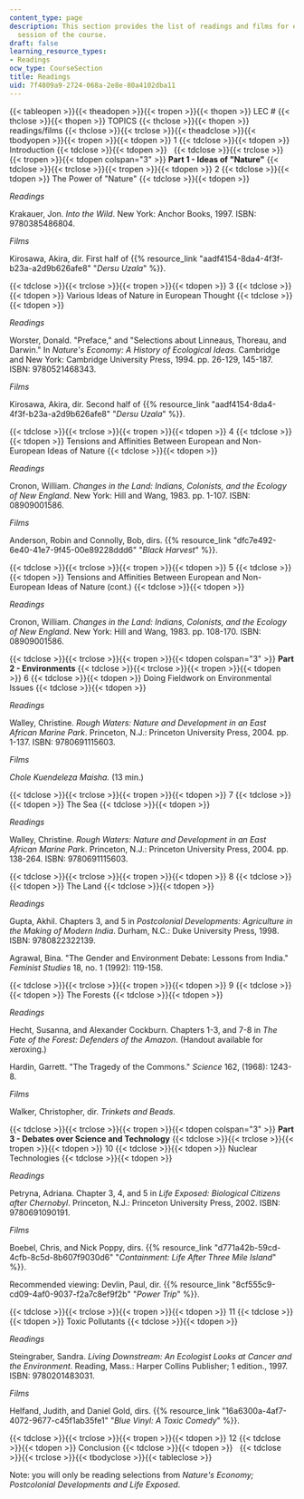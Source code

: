 ```yaml
---
content_type: page
description: This section provides the list of readings and films for each lecture
  session of the course.
draft: false
learning_resource_types:
- Readings
ocw_type: CourseSection
title: Readings
uid: 7f4809a9-2724-068a-2e8e-80a4102dba11
---
```

{{< tableopen >}}{{< theadopen >}}{{< tropen >}}{{< thopen >}}
LEC #
{{< thclose >}}{{< thopen >}}
TOPICS
{{< thclose >}}{{< thopen >}}
readings/films
{{< thclose >}}{{< trclose >}}{{< theadclose >}}{{< tbodyopen >}}{{< tropen >}}{{< tdopen >}}
1
{{< tdclose >}}{{< tdopen >}}
Introduction
{{< tdclose >}}{{< tdopen >}}
 
{{< tdclose >}}{{< trclose >}}{{< tropen >}}{{< tdopen colspan="3" >}}
**Part 1 - Ideas of "Nature"**
{{< tdclose >}}{{< trclose >}}{{< tropen >}}{{< tdopen >}}
2
{{< tdclose >}}{{< tdopen >}}
The Power of "Nature"
{{< tdclose >}}{{< tdopen >}}

*Readings*

Krakauer, Jon. *Into the Wild*. New York: Anchor Books, 1997. ISBN: 9780385486804.

*Films*

Kirosawa, Akira, dir. First half of {{% resource_link "aadf4154-8da4-4f3f-b23a-a2d9b626afe8" "*Dersu Uzala*" %}}.

{{< tdclose >}}{{< trclose >}}{{< tropen >}}{{< tdopen >}}
3
{{< tdclose >}}{{< tdopen >}}
Various Ideas of Nature in European Thought
{{< tdclose >}}{{< tdopen >}}

*Readings*

Worster, Donald. "Preface," and "Selections about Linneaus, Thoreau, and Darwin." In *Nature's Economy: A History of Ecological Ideas*. Cambridge and New York: Cambridge University Press, 1994. pp. 26-129, 145-187. ISBN: 9780521468343.

*Films*

Kirosawa, Akira, dir. Second half of {{% resource_link "aadf4154-8da4-4f3f-b23a-a2d9b626afe8" "*Dersu Uzala*" %}}.

{{< tdclose >}}{{< trclose >}}{{< tropen >}}{{< tdopen >}}
4
{{< tdclose >}}{{< tdopen >}}
Tensions and Affinities Between European and Non-European Ideas of Nature
{{< tdclose >}}{{< tdopen >}}

*Readings*

Cronon, William. *Changes in the Land: Indians, Colonists, and the Ecology of New England*. New York: Hill and Wang, 1983. pp. 1-107. ISBN: 08909001586.

*Films*

Anderson, Robin and Connolly, Bob, dirs. {{% resource_link "dfc7e492-6e40-41e7-9f45-00e89228ddd6" "*Black Harvest*" %}}.

{{< tdclose >}}{{< trclose >}}{{< tropen >}}{{< tdopen >}}
5
{{< tdclose >}}{{< tdopen >}}
Tensions and Affinities Between European and Non-European Ideas of Nature (cont.)
{{< tdclose >}}{{< tdopen >}}

*Readings*

Cronon, William. *Changes in the Land: Indians, Colonists, and the Ecology of New England*. New York: Hill and Wang, 1983. pp. 108-170. ISBN: 08909001586.

{{< tdclose >}}{{< trclose >}}{{< tropen >}}{{< tdopen colspan="3" >}}
**Part 2 - Environments**
{{< tdclose >}}{{< trclose >}}{{< tropen >}}{{< tdopen >}}
6
{{< tdclose >}}{{< tdopen >}}
Doing Fieldwork on Environmental Issues
{{< tdclose >}}{{< tdopen >}}

*Readings*

Walley, Christine. *Rough Waters: Nature and Development in an East African Marine Park*. Princeton, N.J.: Princeton University Press, 2004. pp. 1-137. ISBN: 9780691115603.

*Films*

*Chole Kuendeleza Maisha.* (13 min.)

{{< tdclose >}}{{< trclose >}}{{< tropen >}}{{< tdopen >}}
7
{{< tdclose >}}{{< tdopen >}}
The Sea
{{< tdclose >}}{{< tdopen >}}

*Readings*

Walley, Christine. *Rough Waters: Nature and Development in an East African Marine Park*. Princeton, N.J.: Princeton University Press, 2004. pp. 138-264. ISBN: 9780691115603.

{{< tdclose >}}{{< trclose >}}{{< tropen >}}{{< tdopen >}}
8
{{< tdclose >}}{{< tdopen >}}
The Land
{{< tdclose >}}{{< tdopen >}}

*Readings*

Gupta, Akhil. Chapters 3, and 5 in *Postcolonial Developments: Agriculture in the Making of Modern India*. Durham, N.C.: Duke University Press, 1998. ISBN: 9780822322139.

Agrawal, Bina. "The Gender and Environment Debate: Lessons from India." *Feminist Studies* 18, no. 1 (1992): 119-158.

{{< tdclose >}}{{< trclose >}}{{< tropen >}}{{< tdopen >}}
9
{{< tdclose >}}{{< tdopen >}}
The Forests
{{< tdclose >}}{{< tdopen >}}

*Readings*

Hecht, Susanna, and Alexander Cockburn. Chapters 1-3, and 7-8 in *The Fate of the Forest: Defenders of the Amazon*. (Handout available for xeroxing.)

Hardin, Garrett. "The Tragedy of the Commons." *Science* 162, (1968): 1243-8.

*Films*

Walker, Christopher, dir. *Trinkets and Beads.*

{{< tdclose >}}{{< trclose >}}{{< tropen >}}{{< tdopen colspan="3" >}}
**Part 3 - Debates over Science and Technology**
{{< tdclose >}}{{< trclose >}}{{< tropen >}}{{< tdopen >}}
10
{{< tdclose >}}{{< tdopen >}}
Nuclear Technologies
{{< tdclose >}}{{< tdopen >}}

*Readings*

Petryna, Adriana. Chapter 3, 4, and 5 in *Life Exposed: Biological Citizens after Chernobyl*. Princeton, N.J.: Princeton University Press, 2002. ISBN: 9780691090191.

*Films*

Boebel, Chris, and Nick Poppy, dirs. {{% resource_link "d771a42b-59cd-4cfb-8c5d-8b607f9030d6" "*Containment: Life After Three Mile Island*" %}}.

Recommended viewing: Devlin, Paul, dir. {{% resource_link "8cf555c9-cd09-4af0-9037-f2a7c8ef9f2b" "*Power Trip*" %}}.

{{< tdclose >}}{{< trclose >}}{{< tropen >}}{{< tdopen >}}
11
{{< tdclose >}}{{< tdopen >}}
Toxic Pollutants
{{< tdclose >}}{{< tdopen >}}

*Readings*

Steingraber, Sandra. *Living Downstream: An Ecologist Looks at Cancer and the Environment*. Reading, Mass.: Harper Collins Publisher; 1 edition., 1997. ISBN: 9780201483031.

*Films*

Helfand, Judith, and Daniel Gold, dirs. {{% resource_link "16a6300a-4af7-4072-9677-c45f1ab35fe1" "*Blue Vinyl: A Toxic Comedy*" %}}.

{{< tdclose >}}{{< trclose >}}{{< tropen >}}{{< tdopen >}}
12
{{< tdclose >}}{{< tdopen >}}
Conclusion
{{< tdclose >}}{{< tdopen >}}
 
{{< tdclose >}}{{< trclose >}}{{< tbodyclose >}}{{< tableclose >}}

Note: you will only be reading selections from *Nature's Economy; Postcolonial Developments and Life Exposed*.